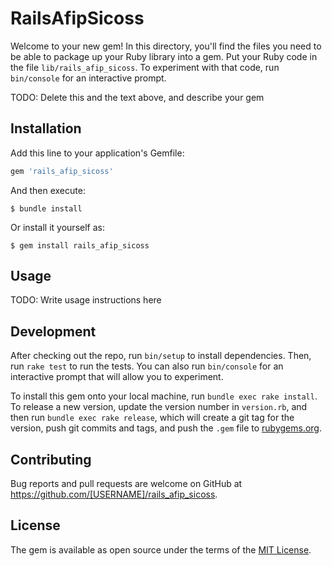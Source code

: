 # RailsAfipSicoss

Welcome to your new gem! In this directory, you'll find the files you need to be able to package up your Ruby library into a gem. Put your Ruby code in the file `lib/rails_afip_sicoss`. To experiment with that code, run `bin/console` for an interactive prompt.

TODO: Delete this and the text above, and describe your gem

## Installation

Add this line to your application's Gemfile:

```ruby
gem 'rails_afip_sicoss'
```

And then execute:

    $ bundle install

Or install it yourself as:

    $ gem install rails_afip_sicoss

## Usage

TODO: Write usage instructions here

## Development

After checking out the repo, run `bin/setup` to install dependencies. Then, run `rake test` to run the tests. You can also run `bin/console` for an interactive prompt that will allow you to experiment.

To install this gem onto your local machine, run `bundle exec rake install`. To release a new version, update the version number in `version.rb`, and then run `bundle exec rake release`, which will create a git tag for the version, push git commits and tags, and push the `.gem` file to [rubygems.org](https://rubygems.org).

## Contributing

Bug reports and pull requests are welcome on GitHub at https://github.com/[USERNAME]/rails_afip_sicoss.


## License

The gem is available as open source under the terms of the [MIT License](https://opensource.org/licenses/MIT).
